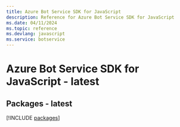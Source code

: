 ```yaml
---
title: Azure Bot Service SDK for JavaScript
description: Reference for Azure Bot Service SDK for JavaScript
ms.date: 04/11/2024
ms.topic: reference
ms.devlang: javascript
ms.service: botservice
---
```

# Azure Bot Service SDK for JavaScript - latest
## Packages - latest
[!INCLUDE [packages](bot-service-index.md)]